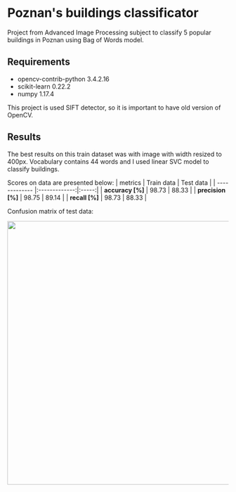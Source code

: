 # Poznan's buildings classificator

Project from Advanced Image Processing subject to classify 5 popular buildings in Poznan using Bag of Words model.

## Requirements
* opencv-contrib-python 3.4.2.16
* scikit-learn 0.22.2
* numpy 1.17.4

This project is used SIFT detector, so it is important to have old version of OpenCV.

## Results
The best results on this train dataset was with image with width resized to 400px. Vocabulary contains 44 words and I used linear SVC model to classify buildings.

Scores on data are presented below:
| metrics     | Train data          | Test data  |
| ------------- |:-------------:|:-----:|
| **accuracy [%]** | 98.73 | 88.33 |
| **precision [%]**     | 98.75      |  89.14 |
| **recall [%]** | 98.73    |  88.33 |

Confusion matrix of test data:

<img src="https://github.com/m-milena/ML_projects/tree/master/poznan_buildings_classification/visualisation/confusion_matrix.png" width="600">
